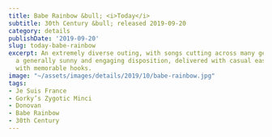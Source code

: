 ```yaml
---
title: Babe Rainbow &bull; <i>Today</i>
subtitle: 30th Century &bull; released 2019-09-20
category: details
publishDate: '2019-09-20'
slug: today-babe-rainbow
excerpt: An extremely diverse outing, with songs cutting across many genres but sharing
  a generally sunny and engaging disposition, delivered with casual ease and filled
  with memorable hooks.
image: "~/assets/images/details/2019/10/babe-rainbow.jpg"
tags:
- Je Suis France
- Gorky’s Zygotic Minci
- Donovan
- Babe Rainbow
- 30th Century
---
```


